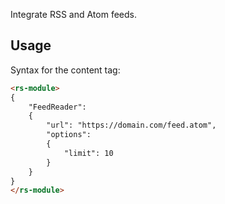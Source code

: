 Integrate RSS and Atom feeds.


Usage
-----

Syntax for the content tag:

```html
<rs-module>
{
	"FeedReader":
	{
		"url": "https://domain.com/feed.atom",
		"options":
		{
			"limit": 10
		}
	}
}
</rs-module>
```
